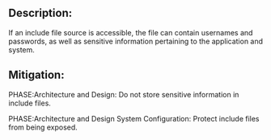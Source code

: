 ## Description:

If an include file source is accessible, the file can contain usernames and passwords, as well as sensitive information pertaining to the application and system.



## Mitigation:


PHASE:Architecture and Design:
Do not store sensitive information in include files.

PHASE:Architecture and Design System Configuration:
Protect include files from being exposed.

